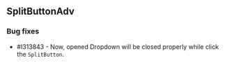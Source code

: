 ## SplitButtonAdv

### Bug fixes

* \#I313843 - Now, opened Dropdown will be closed properly while click the `SplitButton`.